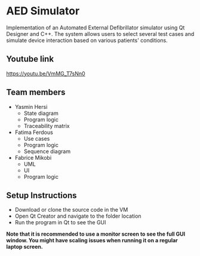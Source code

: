 # AED Simulator
Implementation of an Automated External Defibrillator simulator using Qt Designer and C++. The system allows users to select several test cases and simulate device interaction based on various patients' conditions.

## Youtube link
https://youtu.be/VmMG_T7sNn0

## Team members
- Yasmin Hersi
  - State diagram
  - Program logic
  - Traceability matrix
- Fatima Ferdous
  - Use cases
  - Program logic
  - Sequence diagram  
- Fabrice Mikobi
  - UML
  - UI
  - Program logic

## Setup Instructions 
- Download or clone the source code in the VM
- Open Qt Creator and navigate to the folder location
- Run the program in Qt to see the GUI

**Note that it is recommended to use a monitor screen to see the full GUI window. You might have scaling issues when running it on a regular laptop screen.**

